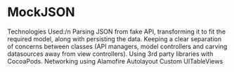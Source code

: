 # MockJSON
Technologies Used:/n
Parsing JSON from fake API, transforming it to fit the required model, along with persisting the data.
Keeping a clear separation of concerns between classes (API managers, model controllers and carving datasources away from view controllers).
Using 3rd party libraries with CocoaPods.
Networking using Alamofire
Autolayout
Custom UITableViews
